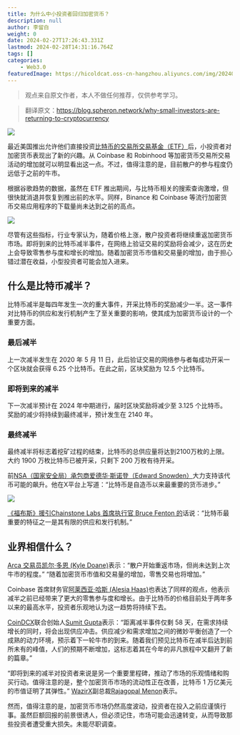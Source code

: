 ```yaml
---
title: 为什么中小投资者回归加密货币？
description: null
author: 李留白
weight: 0
date: 2024-02-27T17:26:43.331Z
lastmod: 2024-02-28T14:31:16.764Z
tags: []
categories:
    - Web3.0
featuredImage: https://hicoldcat.oss-cn-hangzhou.aliyuncs.com/img/20240228222831.png
---
```


>观点来自原文作者，本人不做任何推荐，仅供参考学习。

>翻译原文：https://blog.spheron.network/why-small-investors-are-returning-to-cryptocurrency

![](https://hicoldcat.oss-cn-hangzhou.aliyuncs.com/img/20240228222831.png)

最近美国推出允许他们直接投资[比特币的](https://bitcoin.org/en/)[交易所交易基金（ETF）](https://www.investopedia.com/terms/e/etf.asp)后，小投资者对加密货币表现出了新的兴趣。从 Coinbase 和 Robinhood 等加密货币交易所交易活动的增加就可以明显看出这一点。不过，值得注意的是，目前散户的参与程度仍远低于之前的牛市。

根据谷歌趋势的数据，虽然在 ETF 推出期间，与比特币相关的搜索查询激增，但很快就消退并恢复到推出前的水平。同样，Binance 和 Coinbase 等流行加密货币交易应用程序的下载量尚未达到之前的高点。

![](https://hicoldcat.oss-cn-hangzhou.aliyuncs.com/img/20240228223007.png)

尽管有这些指标，行业专家认为，随着价格上涨，散户投资者将继续重返加密货币市场。即将到来的比特币减半事件，在网络上验证交易的奖励将会减少，这在历史上会导致零售参与度和增长的增加。随着加密货币市值和交易量的增加，由于担心错过潜在收益，小型投资者可能会加入进来。

## 什么是比特币减半？

比特币减半是每四年发生一次的重大事件，开采比特币的奖励减少一半。这一事件对比特币的供应和发行机制产生了至关重要的影响，使其成为加密货币设计的一个重要方面。

### 最后减半

上一次减半发生在 2020 年 5 月 11 日，此后验证交易的网络参与者每成功开采一个区块就会获得 6.25 个比特币。在此之前，区块奖励为 12.5 个比特币。

### 即将到来的减半

下一次减半预计在 2024 年中期进行，届时区块奖励将减少至 3.125 个比特币。奖励的减少将持续到最终减半，预计发生在 2140 年。

### 最终减半

最终减半将标志着挖矿过程的结束，比特币的总供应量将达到2100万枚的上限。大约 1900 万枚比特币已被开采，只剩下 200 万枚有待开采。

前[NSA（国家安全局）承包商](https://www.nsa.gov/)[爱德华·斯诺登（Edward Snowden）](https://en.wikipedia.org/wiki/Edward_Snowden)大力支持该代币可能的飙升。他在X平台上写道：“比特币是自造币以来最重要的货币进步。”

![](https://hicoldcat.oss-cn-hangzhou.aliyuncs.com/img/20240228223051.png)

[《福布斯》援引Chainstone Labs 首席执行官 Bruce Fenton 的](https://www.linkedin.com/in/brucefenton/)话说：“比特币最重要的特征之一是其有限的供应和发行机制。”

## 业界相信什么？

[Arca 交易员凯尔·多恩 (Kyle Doane)](https://www.linkedin.com/in/kyle-doane-4036b375/)表示：“散户开始重返市场，但尚未达到上次牛市的程度。” “随着加密货币市值和交易量的增加，零售交易也将增加。”

Coinbase 首席财务官[阿莱西亚·哈斯 (Alesia Haas)](https://www.bloomberg.com/profile/person/19685463)也表达了同样的观点，他表示减半之前已经带来了更大的零售参与度和增长。由于比特币的价格目前处于两年多以来的最高水平，投资者乐观地认为这一趋势将持续下去。

[CoinDCX](https://coindcx.com/)联合创始人[Sumit Gupta](https://www.linkedin.com/in/smtgpt?originalSubdomain=in)表示：“距离减半事件仅剩 58 天，在需求持续增长的同时，将会出现供应冲击。供应减少和需求增加之间的微妙平衡创造了一个成熟的动力环境，预示着下一轮牛市的到来。随着我们预见比特币在减半后达到前所未有的峰值，人们的预期不断增加，这标志着其在今年的非凡旅程中又翻开了新的篇章。”

“即将到来的减半对投资者来说是另一个重要里程碑，推动了市场的乐观情绪和购买行动。值得注意的是，整个加密货币市场的流动性正在改善，比特币 1 万亿美元的市值证明了其弹性。” [WazirX](https://wazirx.com/)副总裁[Rajagopal Menon](https://www.linkedin.com/in/rajmenon2?originalSubdomain=in)表示。

然而，值得注意的是，加密货币市场仍然高度波动，投资者在投入之前应谨慎行事。虽然巨额回报的前景很诱人，但必须记住，市场可能会迅速转变，从而导致那些投资者遭受重大损失。未能尽职调查。